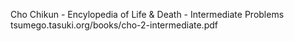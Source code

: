 Cho Chikun - Encylopedia of Life & Death - Intermediate Problems
tsumego.tasuki.org/books/cho-2-intermediate.pdf

